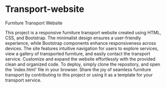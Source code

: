 # Transport-website
Furniture Transport Website

This project is a responsive furniture transport website created using HTML, CSS, and Bootstrap. The minimalist design ensures a user-friendly experience, while Bootstrap components enhance responsiveness across devices. The site features intuitive navigation for users to explore services, view a gallery of transported furniture, and easily contact the transport service. Customize and expand the website effortlessly with the provided clean and organized code. To deploy, simply clone the repository, and open the 'index.html' file in your browser. Share the joy of seamless furniture transport by contributing to this project or using it as a template for your transport service.
